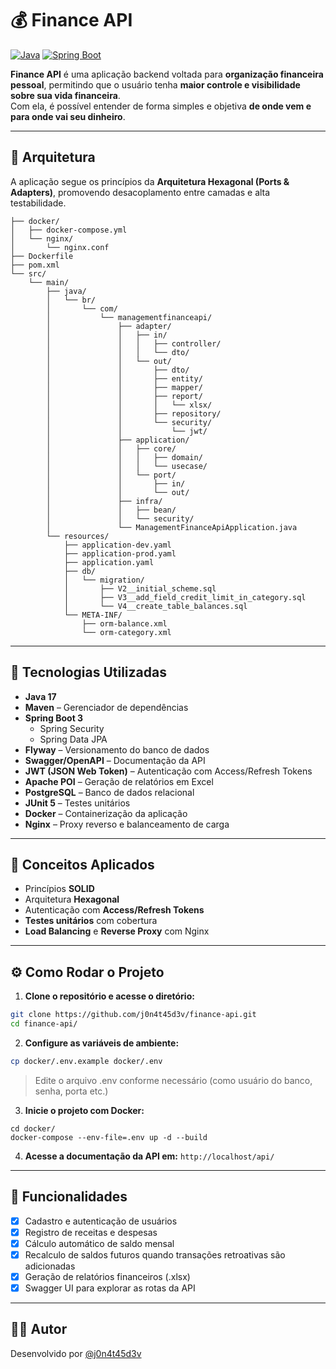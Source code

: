 # 💰 Finance API

[![Java](https://img.shields.io/badge/Java-17-blue)](https://www.oracle.com/java/)
[![Spring Boot](https://img.shields.io/badge/Spring--Boot-3.x-brightgreen)](https://spring.io/projects/spring-boot)


**Finance API** é uma aplicação backend voltada para **organização financeira pessoal**, permitindo que o usuário tenha **maior controle e visibilidade sobre sua vida financeira**.  
Com ela, é possível entender de forma simples e objetiva **de onde vem e para onde vai seu dinheiro**.

---

## 📐 Arquitetura

A aplicação segue os princípios da **Arquitetura Hexagonal (Ports & Adapters)**, promovendo desacoplamento entre camadas e alta testabilidade.

```
├── docker/
│   ├── docker-compose.yml
│   └── nginx/
│       └── nginx.conf
├── Dockerfile
├── pom.xml
└── src/
    └── main/
        ├── java/
        │   └── br/
        │       └── com/
        │           └── managementfinanceapi/
        │               ├── adapter/
        │               │   ├── in/
        │               │   │   ├── controller/
        │               │   │   └── dto/
        │               │   └── out/
        │               │       ├── dto/
        │               │       ├── entity/
        │               │       ├── mapper/
        │               │       ├── report/
        │               │       │   └── xlsx/
        │               │       ├── repository/
        │               │       └── security/
        │               │           └── jwt/
        │               ├── application/
        │               │   ├── core/
        │               │   │   ├── domain/
        │               │   │   └── usecase/
        │               │   └── port/
        │               │       ├── in/
        │               │       └── out/
        │               ├── infra/
        │               │   ├── bean/
        │               │   └── security/
        │               └── ManagementFinanceApiApplication.java
        └── resources/
            ├── application-dev.yaml
            ├── application-prod.yaml
            ├── application.yaml
            ├── db/
            │   └── migration/
            │       ├── V2__initial_scheme.sql
            │       ├── V3__add_field_credit_limit_in_category.sql
            │       └── V4__create_table_balances.sql
            └── META-INF/
                ├── orm-balance.xml
                └── orm-category.xml
```

---

## 🚀 Tecnologias Utilizadas

- **Java 17**
- **Maven** – Gerenciador de dependências
- **Spring Boot 3**
  - Spring Security
  - Spring Data JPA
- **Flyway** – Versionamento do banco de dados
- **Swagger/OpenAPI** – Documentação da API
- **JWT (JSON Web Token)** – Autenticação com Access/Refresh Tokens
- **Apache POI** – Geração de relatórios em Excel
- **PostgreSQL** – Banco de dados relacional
- **JUnit 5** – Testes unitários
- **Docker** – Containerização da aplicação
- **Nginx** – Proxy reverso e balanceamento de carga

---

## 🧠 Conceitos Aplicados

- Princípios **SOLID**
- Arquitetura **Hexagonal**
- Autenticação com **Access/Refresh Tokens**
- **Testes unitários** com cobertura
- **Load Balancing** e **Reverse Proxy** com Nginx

---

## ⚙️ Como Rodar o Projeto

1. **Clone o repositório e acesse o diretório:**

```bash
git clone https://github.com/j0n4t45d3v/finance-api.git
cd finance-api/
```
2. **Configure as variáveis de ambiente:**
```bash
cp docker/.env.example docker/.env
```
> Edite o arquivo .env conforme necessário (como usuário do banco, senha, porta etc.)
3. **Inicie o projeto com Docker:**
```
cd docker/
docker-compose --env-file=.env up -d --build
```
4. **Acesse a documentação da API em:** `http://localhost/api/`

---

## 📌 Funcionalidades
- [x] Cadastro e autenticação de usuários
- [x] Registro de receitas e despesas
- [x] Cálculo automático de saldo mensal
- [x] Recalculo de saldos futuros quando transações retroativas são adicionadas
- [x] Geração de relatórios financeiros (.xlsx)
- [x] Swagger UI para explorar as rotas da API

---

## 🧑‍💻 Autor
Desenvolvido por [@j0n4t45d3v](https://github.com/j0n4t45d3v)
